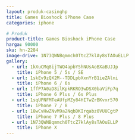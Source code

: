 ```yaml
---
layout: produk-casinghp
title: Games Bioshock iPhone Case
categories: iphone

# Produk
product-title: Games Bioshock iPhone Case
harga: 90000
sku: hn-2284
image-drive: 1N73QWNBqmmch0TtcZ7klAy8sTAOuELLP
gallery:
  - url: 1kXuCMq8ijTWQ4apbYShNUsAoBXaBUJJp
    title: iPhone 5 / 5s / SE
  - url: 1skEv9zQX2M--TDDLpbXxnYrB1ieZAlni
    title: iPhone 6 / 6s
  - url: 1ffP7A0aD8ilKpkRKRO3wDSX0baViFp7q
    title: iPhone 6 Plus / 6s Plus
  - url: 1sqUPNFMTeAUfpMZy84HI7wZrBKvxr570
    title: iPhone 7 / 8
  - url: 18wCvHwZNvM9a2NqbDKIrqabz0VUUCgtP
    title: iPhone 7 Plus / 8 Plus
  - url: 1N73QWNBqmmch0TtcZ7klAy8sTAOuELLP
    title: iPhone X
---
```

